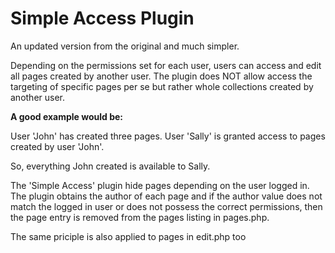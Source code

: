 # Simple Access Plugin
An updated version from the original and much simpler.

Depending on the permissions set for each user, users can access and edit all pages created by another user.
The plugin does NOT allow access the targeting of specific pages per se but rather whole collections created by another user. 

**A good example would be:**

User 'John' has created three pages.
User 'Sally' is granted access to pages created by user 'John'.

So, everything John created is available to Sally.

The 'Simple Access' plugin hide pages depending on the user logged in. The plugin obtains the author of each page and if the author value does not match the logged in user or does not possess the correct permissions, then the page entry is removed from the pages listing in pages.php.

The same priciple is also applied to pages in edit.php too


